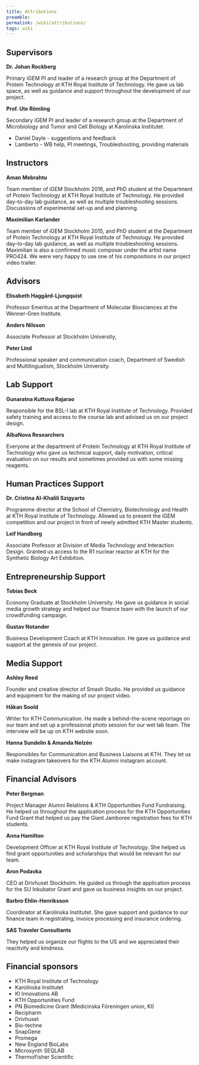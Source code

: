 ```yaml
---
title: Attributions
preamble:
permalink: /wiki/attributions/
tags: wiki
---
```


## Supervisors

**Dr. Johan Rockberg**

Primary iGEM PI and leader of a research group at the Department of Protein Technology at KTH Royal Institute of Technology. He gave us lab space, as well as guidance and support throughout the development of our project.

**Prof. Ute Römling**

Secondary iGEM PI and leader of a research group at the Department of Microbiology and Tumor and Cell Biology at Karolinska Institutet.

-   Daniel Dayle - suggestions and feedback
-   Lamberto - WB help, PI meetings, Troubleshooting, providing materials

## Instructors

**Aman Mebrahtu**

Team member of iGEM Stockholm 2016, and PhD student at the Department of Protein Technology at KTH Royal Institute of Technology. He provided day-to-day lab guidance, as well as multiple troubleshooting sessions. Discussions of experimental set-up and and planning.

**Maximilian Karlander**

Team member of iGEM Stockholm 2015, and PhD student at the Department of Protein Technology at KTH Royal Institute of Technology. He provided day-to-day lab guidance, as well as multiple troubleshooting sessions. Maximilian is also a confirmed music composer under the artist name PRO424. We were very happy to use one of his compositions in our project video trailer.

## Advisors

**Elisabeth Haggård-Ljungquist**

Professor Emeritus at the Department of Molecular Biosciences at the Wenner-Gren Institute.

**Anders Nilsson**

Associate Professor at Stockholm University,

**Peter Lind**

Professional speaker and communication coach, Department of Swedish and Multilingualism, Stockholm University.

## Lab Support

**Gunaratna Kuttuva Rajarao**

Responsible for the BSL-I lab at KTH Royal Institute of Technology. Provided safety training and access to the course lab and advised us on our project design.

**AlbaNova Researchers**

Everyone at the department of Protein Technology at KTH Royal Institute of Technology who gave us technical support, daily motivation, critical evaluation on our results and sometimes provided us with some missing reagents.

## Human Practices Support

**Dr. Cristina Al-Khalili Szigyarto**

Programme director at the School of Chemistry, Biotechnology and Health at KTH Royal Institute of Technology. Allowed us to present the iGEM competition and our project in front of newly admitted KTH Master students.

**Leif Handberg**

Associate Professor at Division of Media Technology and Interaction Design. Granted us access to the R1 nuclear reactor at KTH for the Synthetic Biology Art Exhibition.

## Entrepreneurship Support

**Tobias Beck**

Economy Graduate at Stockholm University. He gave us guidance in social media growth strategy and helped our finance team with the launch of our crowdfunding campaign.

**Gustav Notander**

Business Development Coach at KTH Innovation. He gave us guidance and support at the genesis of our project.

## Media Support

**Ashley Reed**

Founder and creative director of Smash Studio. He provided us guidance and equipment for the making of our project video.

**Håkan Soold**

Writer for KTH Communication. He made a behind-the-scene reportage on our team and set up a professional photo session for our wet lab team. The interview will be up on KTH website soon.

**Hanna Sundelin & Amanda Nelzén**

Responsibles for Communication and Business Liaisons at KTH. They let us make instagram takeovers for the KTH Alumni instagram account.

## Financial Advisors

**Peter Bergman**

Project Manager Alumni Relations & KTH Opportunities Fund Fundraising. He helped us throughout the application process for the KTH Opportunities Fund Grant that helped us pay the Giant Jamboree registration fees for KTH students.

**Anna Hamilton**

Development Officer at KTH Royal Institute of Technology. She helped us find grant opportunities and scholarships that would be relevant for our team.

**Aron Podavka**

CEO at Drivhuset Stockholm. He guided us through the application process for the SU Inkubator Grant and gave us business insights on our project.

**Barbro Ehlin-Henriksson**

Coordinator at Karolinska Institutet. She gave support and guidance to our finance team in registrating, invoice processing and insurance ordering.

**SAS Traveler Consultants**

They helped us organize our flights to the US and we appreciated their reactivity and kindness.

## Financial sponsors

-   KTH Royal Institute of Technology
-   Karolinska Institutet
-   KI Innovations AB
-   KTH Opportunities Fund
-   PN Biomedicine Grant (Medicinska Föreningen union, KI)
-   Recipharm
-   Drivhuset
-   Bio-techne
-   SnapGene
-   Promega
-   New England BioLabs
-   Microsynth SEQLAB
-   ThermoFisher Scientific

